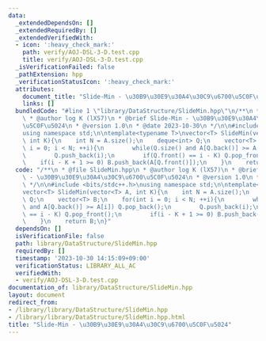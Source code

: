 ```yaml
---
data:
  _extendedDependsOn: []
  _extendedRequiredBy: []
  _extendedVerifiedWith:
  - icon: ':heavy_check_mark:'
    path: verify/AOJ-DSL-3-D.test.cpp
    title: verify/AOJ-DSL-3-D.test.cpp
  _isVerificationFailed: false
  _pathExtension: hpp
  _verificationStatusIcon: ':heavy_check_mark:'
  attributes:
    document_title: "Slide-Min - \u30B9\u30E9\u30A4\u30C9\u6700\u5C0F\u5024"
    links: []
  bundledCode: "#line 1 \"library/DataStructure/SlideMin.hpp\"\n/**\n * @file SlideMin.hpp\n\
    \ * @author log K (lX57)\n * @brief Slide-Min - \u30B9\u30E9\u30A4\u30C9\u6700\
    \u5C0F\u5024\n * @version 1.0\n * @date 2023-10-30\n */\n\n#include <bits/stdc++.h>\n\
    using namespace std;\n\ntemplate<typename T>\nvector<T> SlideMin(vector<T> A,\
    \ int K){\n    int N = A.size();\n    deque<int> Q;\n    vector<T> B;\n    for(int\
    \ i = 0; i < N; ++i){\n        while(Q.size() and A[Q.back()] >= A[i]) Q.pop_back();\n\
    \        Q.push_back(i);\n        if(Q.front() == i - K) Q.pop_front();\n    \
    \    if(i - K + 1 >= 0) B.push_back(A[Q.front()]);\n    }\n    return B;\n}\n"
  code: "/**\n * @file SlideMin.hpp\n * @author log K (lX57)\n * @brief Slide-Min\
    \ - \u30B9\u30E9\u30A4\u30C9\u6700\u5C0F\u5024\n * @version 1.0\n * @date 2023-10-30\n\
    \ */\n\n#include <bits/stdc++.h>\nusing namespace std;\n\ntemplate<typename T>\n\
    vector<T> SlideMin(vector<T> A, int K){\n    int N = A.size();\n    deque<int>\
    \ Q;\n    vector<T> B;\n    for(int i = 0; i < N; ++i){\n        while(Q.size()\
    \ and A[Q.back()] >= A[i]) Q.pop_back();\n        Q.push_back(i);\n        if(Q.front()\
    \ == i - K) Q.pop_front();\n        if(i - K + 1 >= 0) B.push_back(A[Q.front()]);\n\
    \    }\n    return B;\n}"
  dependsOn: []
  isVerificationFile: false
  path: library/DataStructure/SlideMin.hpp
  requiredBy: []
  timestamp: '2023-10-30 14:15:09+09:00'
  verificationStatus: LIBRARY_ALL_AC
  verifiedWith:
  - verify/AOJ-DSL-3-D.test.cpp
documentation_of: library/DataStructure/SlideMin.hpp
layout: document
redirect_from:
- /library/library/DataStructure/SlideMin.hpp
- /library/library/DataStructure/SlideMin.hpp.html
title: "Slide-Min - \u30B9\u30E9\u30A4\u30C9\u6700\u5C0F\u5024"
---
```

